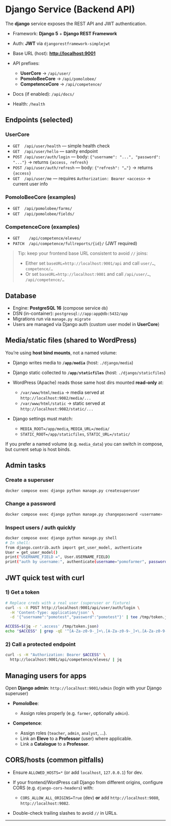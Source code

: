 # Django Service (Backend API)

The **django** service exposes the REST API and JWT authentication.

* Framework: **Django 5** + **Django REST Framework**
* Auth: **JWT** via `djangorestframework-simplejwt`
* Base URL (host): **[http://localhost:9001](http://localhost:9001)**
* API prefixes:

  * **UserCore** → `/api/user/`
  * **PomoloBeeCore** → `/api/pomolobee/`
  * **CompetenceCore** → `/api/competence/`
* Docs (if enabled): `/api/docs/`
* Health: `/health`

## Endpoints (selected)

### UserCore

* `GET  /api/user/health` — simple health check
* `GET  /api/user/hello` — sanity endpoint
* `POST /api/user/auth/login` — body: `{"username": "...", "password": "..."}` → returns `{access, refresh}`
* `POST /api/user/auth/refresh` — body: `{"refresh": "…"}` → returns `{access}`
* `GET  /api/user/me` — requires `Authorization: Bearer <access>` → current user info

### PomoloBeeCore (examples)

* `GET  /api/pomolobee/farms/`
* `GET  /api/pomolobee/fields/`

### CompetenceCore (examples)

* `GET    /api/competence/eleves/`
* `PATCH  /api/competence/fullreports/{id}/` (JWT required)

> Tip: keep your frontend base URL consistent to avoid `//` joins:
>
> * Either set `baseURL=http://localhost:9001/api` and call `user/…`, `competence/…`
> * Or set `baseURL=http://localhost:9001` and call `/api/user/…`, `/api/competence/…`

## Database

* Engine: **PostgreSQL 16** (compose service `db`)
* DSN (in-container): `postgresql://app:app@db:5432/app`
* Migrations run via `manage.py migrate`
* Users are managed via Django auth (custom user model in **UserCore**)

## Media/static files (shared to WordPress)

You’re using **host bind mounts**, not a named volume:

* Django writes media to **`/app/media`** (host: `./django/media`)
* Django static collected to **`/app/staticfiles`** (host: `./django/staticfiles`)
* WordPress (Apache) reads those same host dirs mounted **read-only** at:

  * `/var/www/html/media`  → media served at `http://localhost:9082/media/...`
  * `/var/www/html/static` → static served at `http://localhost:9082/static/...`
* Django settings must match:

  * `MEDIA_ROOT=/app/media`, `MEDIA_URL=/media/`
  * `STATIC_ROOT=/app/staticfiles`, `STATIC_URL=/static/`

If you prefer a named volume (e.g. `media_data`) you can switch in compose, but current setup is host binds.

## Admin tasks

### Create a superuser

```bash
docker compose exec django python manage.py createsuperuser
```

### Change a password

```bash
docker compose exec django python manage.py changepassword <username>
```

### Inspect users / auth quickly

```bash
docker compose exec django python manage.py shell
# In shell:
from django.contrib.auth import get_user_model, authenticate
User = get_user_model()
print("USERNAME_FIELD =", User.USERNAME_FIELD)
print("auth by username:", authenticate(username="pomofarmer", password="DjangoPwd"))
```

## JWT quick test with curl

### 1) Get a token

```bash
# Replace creds with a real user (superuser or fixture)
curl -s -X POST http://localhost:9001/api/user/auth/login \
  -H 'Content-Type: application/json' \
  -d '{"username":"pomotest","password":"pomotest"}' | tee /tmp/token.json

ACCESS=$(jq -r '.access' /tmp/token.json)
echo "$ACCESS" | grep -qE '^[A-Za-z0-9-_]+\.[A-Za-z0-9-_]+\.[A-Za-z0-9-_]+' || echo "Login failed or jq missing"
```

### 2) Call a protected endpoint

```bash
curl -s -H "Authorization: Bearer $ACCESS" \
  http://localhost:9001/api/competence/eleves/ | jq
```

## Managing users for apps

Open **Django admin**: `http://localhost:9001/admin` (login with your Django superuser)

* **PomoloBee**:

  * Assign roles properly (e.g. `farmer`, optionally `admin`).
* **Competence**:

  * Assign roles (`teacher`, `admin`, `analyst`, …).
  * Link an **Eleve** to a **Professor** (user) where applicable.
  * Link a **Catalogue** to a **Professor**.

## CORS/hosts (common pitfalls)

* Ensure `ALLOWED_HOSTS=*` (or add `localhost`, `127.0.0.1`) for dev.
* If your frontend/WordPress call Django from different origins, configure CORS (e.g. `django-cors-headers`) with:

  * `CORS_ALLOW_ALL_ORIGINS=True` (dev) **or** add `http://localhost:9080`, `http://localhost:9082`.
* Double-check trailing slashes to avoid `//` in URLs.

---
 